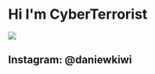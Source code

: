 <h1 aling="center">Hi I'm CyberTerrorist</h1>
<img src="https://img.shields.io/static/v1?label=CYBER&message=Terrorist&color=7159c1&style=for-the-badge&logo=ghost"/>
<h2 aling="left">Instagram: @daniewkiwi</h2>
